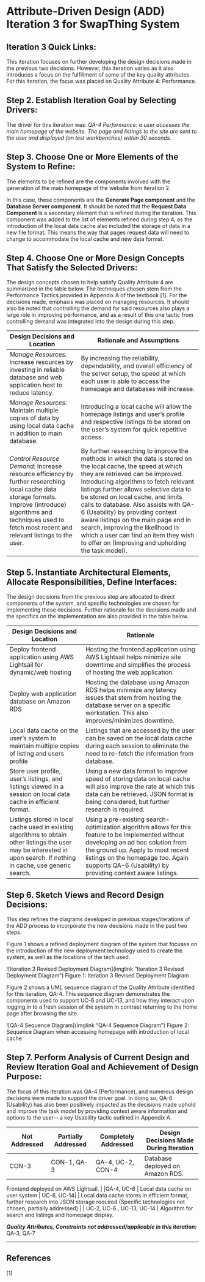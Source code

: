 # Attribute-Driven Design (ADD) Iteration 3 for SwapThing System

## Iteration 3 Quick Links:


This iteration focuses on further developing the design decisions made in the previous two decisions.  However, this iteration varies as it also introduces a focus on the fulfillment of some of the key quality attributes.  For this iteration, the focus was placed on Quality Attribute 4: Performance.

## Step 2. Establish Iteration Goal by Selecting Drivers:
The driver for this iteration was:
_QA-4 Performance: a user accesses the main homepage of the website. The page and listings to the site are sent to the user and displayed (on test workbenches) within 30 seconds._

## Step 3. Choose One or More Elements of the System to Refine:
The elements to be refined are the components involved with the generation of the main homepage of the website from iteration 2.  

In this case, these components are the **Generate Page component** and the **Database Server component**.  It should be noted that the **Request Data Component** is a secondary element that is refined during the iteration.  This component was added to the list of elements refined during step 4, as the introduction of the local data cache also included the storage of data in a new file format.  This means the way that pages request data will need to change to accommodate the local cache and new data format.

## Step 4. Choose One or More Design Concepts That Satisfy the Selected Drivers:
The design concepts chosen to help satisfy Quality Attribute 4 are summarized in the table below.  The techniques chosen stem from the Performance Tactics provided in Appendix A of the textbook [1].  For the decisions made, emphasis was placed on managing resources. It should also be noted that controlling the demand for said resources also plays a large role in improving performance, and as a result of this one tactic from controlling demand was integrated into the design during this step.

| Design Decisions and Location | Rationale and Assumptions |
| ---- | ---- |
| _Manage Resources:_ Increase resources by investing in reliable database and web application host to reduce latency. | By increasing the reliability, dependability, and overall efficiency of the server setup, the speed at which each user is able to access the homepage and databases will increase. |
| _Manage Resources:_ Maintain multiple copies of data by using local data cache in addition to main database. | Introducing a local cache will allow the homepage listings and user’s profile and respective listings to be stored on the user’s system for quick repetitive access. |
| _Control Resource Demand:_ Increase resource efficiency by further researching local cache data storage formats.  Improve (introduce) algorithms and techniques used to fetch most recent and relevant listings to the user. | By further researching to improve the methods in which the data is stored on the local cache, the speed at which they are retrieved can be improved. Introducing algorithms to fetch relevant listings further allows selective data to be stored on local cache, and limits calls to database. Also assists with QA-6 (Usability) by providing context aware listings on the main page and in search, improving the likelihood in which a user can find an item they wish to offer on (Improving and upholding the task model).|

## Step 5. Instantiate Architectural Elements, Allocate Responsibilities, Define Interfaces:
The design decisions from the previous step are allocated to direct components of the system, and specific technologies are chosen for implementing these decisions.  Further rationale for the decisions made and the specifics on the implementation are also provided in the table below. 

| Design Decisions and Location | Rationale |
| ---- | ---- |
| Deploy frontend application using AWS Lightsail for dynamic/web hosting | Hosting the frontend application using AWS Lightsail helps minimize site downtime and simplifies the process of hosting the web application. |
| Deploy web application database on Amazon RDS | Hosting the database using Amazon RDS helps minimize any latency issues that stem from hosting the database server on a specific workstation.  This also improves/minimizes downtime. |
| Local data cache on the user’s system to maintain multiple copies of listing and users profile | Listings that are accessed by the user can be saved on the local data cache during each session to eliminate the need to re-fetch the information from database. |
| Store user profile, user’s listings, and listings viewed in a session on local data cache in efficient format. | Using a new data format to improve speed of storing data on local cache will also improve the rate at which this data can be retrieved. JSON format is being considered, but further research is required. |
| Listings stored in local cache used in existing algorithms to obtain other listings the user may be interested in upon search.  If nothing in cache, use generic search. | Using a pre-existing search-optimization algorithm allows for this feature to be implemented without developing an ad hoc solution from the ground up. Apply to most recent listings on the homepage too. Again supports QA-6 (Usability) by providing context aware listings. |


## Step 6. Sketch Views and Record Design Decisions:
This step refines the diagrams developed in previous stages/iterations of the ADD process to incorporate the new decisions made in the past two steps.

Figure 1 shows a refined deployment diagram of the system that focuses on the introduction of the new deployment technology used to create the system, as well as the locations of the tech used.

![Iteration 3 Revised Deployment Diagram](imglink “Iteration 3 Revised Deployment Diagram”)
Figure 1: Iteration 3 Revised Deployment Diagram


Figure 2 shows a UML sequence diagram of the Quality Attribute identified for this iteration, QA-4.  This sequence diagram demonstrates the components used to support UC-6 and UC-13, and how they interact upon logging in to a fresh session of the system in contrast returning to the home page after browsing the site.

![QA-4 Sequence Diagram](imglink “QA-4 Sequence Diagram”)
Figure 2: Sequence Diagram when accessing homepage with introduction of local cache


## Step 7. Perform Analysis of Current Design and Review Iteration Goal and Achievement of Design Purpose:
The focus of this iteration was QA-4 (Performance), and numerous design decisions were made to support the driver goal.  In doing so, QA-6 (Usability) has also been positively impacted as the decisions made uphold and improve the task model by providing context aware information and options to the user-- a key Usability tactic outlined in Appendix A.

Not Addressed | Partially Addressed | Completely Addressed | Design Decisions Made During Iteration
----- | ----- | ----- | -----
CON-3 | CON-1, QA-3 | QA-4, UC-2, CON-4 | Database deployed on Amazon RDS.
Frontend deployed on AWS Lightsail.
 | |QA-4, UC-6 | Local data cache on user system
 | UC-6, UC-14| | Local data cache stores in efficient format, further research into JSON storage required (Specific technologies not chosen, partially addressed)
 | | UC-2, UC-6 , UC-13, UC-14 | Algorithm for search and listings and homepage display.

_**Quality Attributes, Constraints not addressed/applicable in this iteration:**_
QA-3, QA-7

---

## References
[1] 